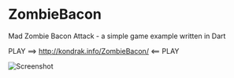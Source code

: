 ZombieBacon
===========

Mad Zombie Bacon Attack - a simple game example written in Dart

PLAY ==> http://kondrak.info/ZombieBacon/ <== PLAY

![Screenshot](http://kondrak.info/ZombieBacon/shot.png?raw=true)
